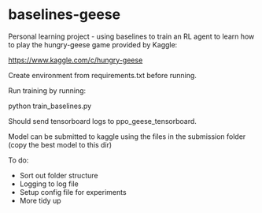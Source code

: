 # baselines-geese

Personal learning project - using baselines to train an RL agent to learn how to play the hungry-geese game provided by Kaggle:

https://www.kaggle.com/c/hungry-geese



Create environment from requirements.txt before running. 

Run training by running:

python train_baselines.py

Should send tensorboard logs to ppo_geese_tensorboard. 

Model can be submitted to kaggle using the files in the submission folder (copy the best model to this dir)

To do: 
- Sort out folder structure
- Logging to log file
- Setup config file for experiments 
- More tidy up


